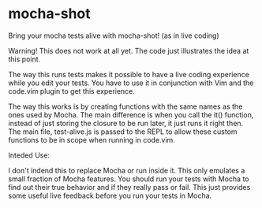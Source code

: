 # mocha-shot
Bring your mocha tests alive with mocha-shot! (as in live coding)

Warning! This does not work at all yet. The code just illustrates the idea at this point.

The way this runs tests makes it possible to have a live coding experience while you edit your tests. You have to use it in conjunction with Vim and the code.vim plugin to get this experience.

The way this works is by creating functions with the same names as the ones used by Mocha. The main difference is when you call the it() function, instead of just storing the closure to be run later, it just runs it right then. The main file, test-alive.js is passed to the REPL to allow these custom functions to be in scope when running in code.vim.

Inteded Use:

I don't indend this to replace Mocha or run inside it. This only emulates a small fraction of Mocha features. You should run your tests with Mocha to find out their true behavior and if
they really pass or fail. This just provides some useful live feedback before you run your tests in Mocha.
